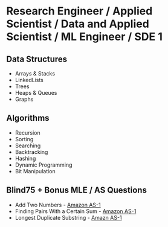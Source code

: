 # Research Engineer / Applied Scientist / Data and Applied Scientist / ML Engineer / SDE 1

## Data Structures 
- Arrays & Stacks
- LinkedLists
- Trees
- Heaps & Queues
- Graphs

## Algorithms 
- Recursion
- Sorting
- Searching
- Backtracking
- Hashing
- Dynamic Programming
- Bit Manipulation

## Blind75 + Bonus MLE / AS Questions
  - Add Two Numbers - [Amazon AS-1](https://leetcode.com/problems/add-two-numbers/description/) 
  - Finding Pairs With a Certain Sum - [Amazon AS-1](https://leetcode.com/problems/finding-pairs-with-a-certain-sum/)
  - Longest Duplicate Substring - [Amazn AS-1](https://leetcode.com/problems/longest-duplicate-substring/)
